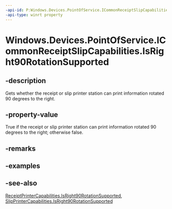 ----api-id: P:Windows.Devices.PointOfService.ICommonReceiptSlipCapabilities.IsRight90RotationSupported
-api-type: winrt property
---<!-- Property syntaxpublic bool IsRight90RotationSupported { get; }--># Windows.Devices.PointOfService.ICommonReceiptSlipCapabilities.IsRight90RotationSupported## -descriptionGets whether the receipt or slip printer station can print information rotated 90 degrees to the right.## -property-valueTrue if the receipt or slip printer station can print information rotated 90 degrees to the right; otherwise false.## -remarks## -examples## -see-also[ReceiptPrinterCapabilities.IsRight90RotationSupported](receiptprintercapabilities_isright90rotationsupported.md), [SlipPrinterCapabilities.IsRight90RotationSupported](slipprintercapabilities_isright90rotationsupported.md)